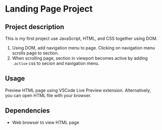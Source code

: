 # Landing Page Project

## Project description

This is my first project use JavaScript, HTML, and CSS together using DOM.

1. Using DOM, add navigation menu to page. Clicking on navigation menu scrolls page to section.
2. When scrolling page, section in viewport becomes active by adding `.active` css to secion and navigation menu.

## Usage

Preview HTML page using VSCode Live Preview extension. Alternatively, you can open HTML file with your browser.

## Dependencies

* Web browser to view HTML page